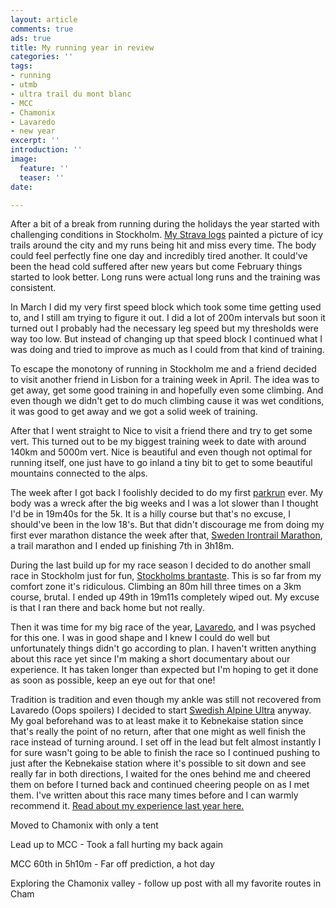 ```yaml
---
layout: article
comments: true
ads: true
title: My running year in review
categories: ''
tags:
- running
- utmb
- ultra trail du mont blanc
- MCC
- Chamonix
- Lavaredo
- new year
excerpt: ''
introduction: ''
image:
  feature: ''
  teaser: ''
date: 

---
```

After a bit of a break from running during the holidays the year started with challenging conditions in Stockholm. [My Strava logs](https://www.strava.com/athletes/9959817 "https://www.strava.com/athletes/9959817") painted a picture of icy trails around the city and my runs being hit and miss every time. The body could feel perfectly fine one day and incredibly tired another. It could've been the head cold suffered after new years but come February things started to look better. Long runs were actual long runs and the training was consistent.

In March I did my very first speed block which took some time getting used to, and I still am trying to figure it out. I did a lot of 200m intervals but soon it turned out I probably had the necessary leg speed but my thresholds were way too low. But instead of changing up that speed block I continued what I was doing and tried to improve as much as I could from that kind of training.

To escape the monotony of running in Stockholm me and a friend decided to visit another friend in Lisbon for a training week in April. The idea was to get away, get some good training in and hopefully even some climbing. And even though we didn't get to do much climbing cause it was wet conditions, it was good to get away and we got a solid week of training.

After that I went straight to Nice to visit a friend there and try to get some vert. This turned out to be my biggest training week to date with around 140km and 5000m vert. Nice is beautiful and even though not optimal for running itself, one just have to go inland a tiny bit to get to some beautiful mountains connected to the alps.

The week after I got back I foolishly decided to do my first [parkrun](https://www.parkrun.com/ "https://www.parkrun.com/") ever. My body was a wreck after the big weeks and I was a lot slower than I thought I'd be in 19m40s for the 5k. It is a hilly course but that's no excuse, I should've been in the low 18's. But that didn't discourage me from doing my first ever marathon distance the week after that, [Sweden Irontrail Marathon](http://irontrail.se/ "http://irontrail.se/"), a trail marathon and I ended up finishing 7th in 3h18m.

During the last build up for my race season I decided to do another small race in Stockholm just for fun, [Stockholms brantaste](https://stockholmsbrantaste.se/ "https://stockholmsbrantaste.se/"). This is so far from my comfort zone it's ridiculous. Climbing an 80m hill three times on a 3km course, brutal. I ended up 49th in 19m11s completely wiped out. My excuse is that I ran there and back home but not really.

Then it was time for my big race of the year, [Lavaredo](https://ultratrail.it/ "https://ultratrail.it/"), and I was psyched for this one. I was in good shape and I knew I could do well but unfortunately things didn't go according to plan. I haven't written anything about this race yet since I'm making a short documentary about our experience. It has taken longer than expected but I'm hoping to get it done as soon as possible, keep an eye out for that one!

Tradition is tradition and even though my ankle was still not recovered from Lavaredo (Oops spoilers) I decided to start [Swedish Alpine Ultra](http://www.swedishalpineultra.se/ "http://www.swedishalpineultra.se/") anyway. My goal beforehand was to at least make it to Kebnekaise station since that's really the point of no return, after that one might as well finish the race instead of turning around. I set off in the lead but felt almost instantly I for sure wasn't going to be able to finish the race so I continued pushing to just after the Kebnekaise station where it's possible to sit down and see really far in both directions, I waited for the ones behind me and cheered them on before I turned back and continued cheering people on as I met them. I've written about this race many times before and I can warmly recommend it. [Read about my experience last year here.](http://desolaterunner.com/journal/race-report-swedish-alpine-ultra-2018/ "http://desolaterunner.com/journal/race-report-swedish-alpine-ultra-2018/")

Moved to Chamonix with only a tent

Lead up to MCC - Took a fall hurting my back again

MCC 60th in 5h10m - Far off prediction, a hot day

Exploring the Chamonix valley - follow up post with all my favorite routes in Cham